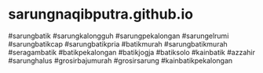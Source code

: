# sarungnaqibputra.github.io
#sarungbatik #sarungkalongguh #sarungpekalongan #sarungelrumi #sarungbatikcap #sarungbatikpria #batikmurah #sarungbatikmurah #seragambatik #batikpekalongan #batikjogja #batiksolo #kainbatik #azzahir #sarunghalus #grosirbajumurah #grosirsarung #kainbatikpekalongan
